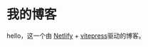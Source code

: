 
# 我的博客

hello，这一个由 [Netlify](https://www.netlify.com/) + [vitepress](https://vitepress.dev/)驱动的博客。



